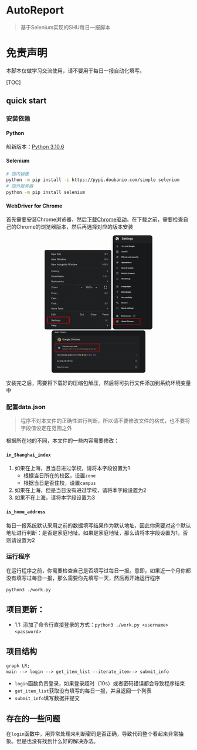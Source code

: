 # AutoReport

> 基于Selenium实现的SHU每日一报脚本

# 免责声明

本脚本仅做学习交流使用，请不要用于每日一报自动化填写。

[TOC]

## quick start

### 安装依赖

#### Python

船新版本：[Python 3.10.6](https://www.python.org/downloads/release/python-3106/)

#### Selenium

```sh
# 国内镜像
python -m pip install -i https://pypi.doubanio.com/simple selenium
# 国外服务器
python -m pip install selenium
```

#### WebDriver for Chrome

首先需要安装Chrome浏览器，然后[下载Chrome驱动](https://chromedriver.chromium.org/downloads)。在下载之前，需要检查自己的Chrome的浏览器版本，然后再选择对应的版本安装

<div align="center">
	<img src="README.assets/image-20220823173442755.png" alt="image-20220823173442755" style="zoom:25%;" />
	<img src="README.assets/image-20220823173510139.png" alt="image-20220823173510139" style="zoom:25%;" />
	<img src="README.assets/image-20220823173531918.png" alt="image-20220823173531918" style="zoom:25%;" />
</div>

安装完之后，需要将下载好的压缩包解压，然后将可执行文件添加到系统环境变量中

### 配置data.json

> 程序不对本文件的正确性进行判断，所以请不要修改文件的格式，也不要将字段值设定在范围之外

根据所在地的不同，本文件的一些内容需要修改：

#### `in_Shanghai_index`

1. 如果在上海，且当日进过学校，请将本字段设置为1
	+ 根据当日所在的校区，设置`zone`
	+ 根据当日是否住校，设置`campus`
2. 如果在上海，但是当日没有进过学校，请将本字段设置为2
3. 如果不在上海，请将本字段设置为3

#### `is_home_address`

每日一报系统默认采用之前的数据填写结果作为默认地址，因此你需要对这个默认地址进行判断：是否是家庭地址。如果是家庭地址，那么请将本字段设置为1，否则请设置为2

### 运行程序

在运行程序之前，你需要检查自己是否填写过每日一报。意即，如果近一个月你都没有填写过每日一报，那么需要你先填写一天，然后再开始运行程序

```sh
python3 ./work.py
```

## 项目更新：

+ 1.1: 添加了命令行直接登录的方式：`python3 ./work.py <username> <password>`

## 项目结构

```mermaid
graph LR;
main --> login --> get_item_list --iterate_item--> submit_info   
```

+ `login`函数负责登录，如果登录超时（10s）或者密码错误都会导致程序结束
+ `get_item_list`获取没有填写的每日一报，并且返回一个列表
+ `submit_info`填写数据并提交

## 存在的一些问题

在`login`函数中，用异常处理来判断密码是否正确，导致代码整个看起来非常抽象。但是也没有找到什么好的解决办法。
